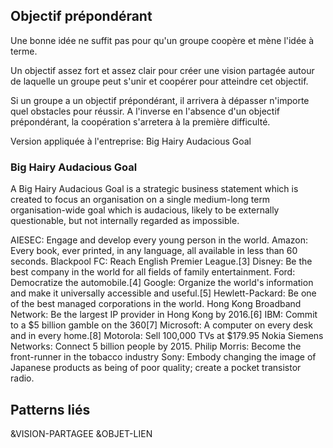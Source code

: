 ## Objectif prépondérant

Une bonne idée ne suffit pas pour qu'un groupe coopère et mène l'idée à terme.

Un objectif assez fort et assez clair pour créer une vision partagée autour de laquelle un groupe peut s'unir et coopérer pour atteindre cet objectif.

Si un groupe a un objectif prépondérant, il arrivera à dépasser n'importe quel obstacles pour réussir. A l'inverse en l'absence d'un objectif prépondérant, la coopération s'arretera à la première difficulté.

Version appliquée à l'entreprise: Big Hairy Audacious Goal

### Big Hairy Audacious Goal

A Big Hairy Audacious Goal is a strategic business statement which is created to focus an organisation on a single medium-long term organisation-wide goal which is audacious, likely to be externally questionable, but not internally regarded as impossible.

AIESEC: Engage and develop every young person in the world.
Amazon: Every book, ever printed, in any language, all available in less than 60 seconds.
Blackpool FC: Reach English Premier League.[3]
Disney: Be the best company in the world for all fields of family entertainment.
Ford: Democratize the automobile.[4]
Google: Organize the world's information and make it universally accessible and useful.[5]
Hewlett-Packard: Be one of the best managed corporations in the world.
Hong Kong Broadband Network: Be the largest IP provider in Hong Kong by 2016.[6]
IBM: Commit to a $5 billion gamble on the 360[7]
Microsoft: A computer on every desk and in every home.[8]
Motorola: Sell 100,000 TVs at $179.95
Nokia Siemens Networks: Connect 5 billion people by 2015.
Philip Morris: Become the front-runner in the tobacco industry
Sony: Embody changing the image of Japanese products as being of poor quality; create a pocket transistor radio.


## Patterns liés

&VISION-PARTAGEE
&OBJET-LIEN
